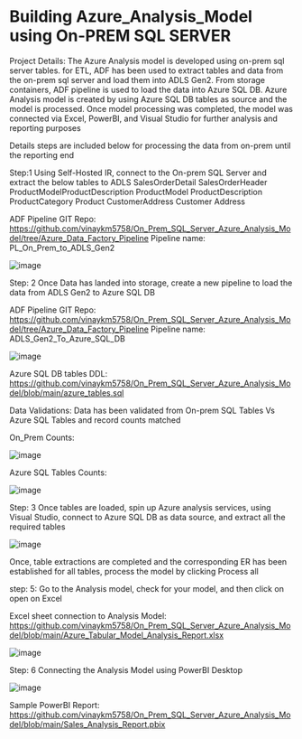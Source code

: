 # Building Azure_Analysis_Model using On-PREM SQL SERVER 

Project Details: The Azure Analysis model is developed using on-prem sql server tables. for ETL, ADF has been used to extract tables and data from the on-prem sql server and load them into ADLS Gen2. From storage containers, ADF pipeline is used to load the data into Azure SQL DB. Azure Analysis model is created by using Azure SQL DB tables as source and the model is processed. Once model processing was completed, the model was connected via Excel, PowerBI, and Visual Studio for further analysis and reporting purposes

Details steps are included below for processing the data from on-prem until the reporting end

Step:1 Using Self-Hosted IR, connect to the On-prem SQL Server and extract the below tables to ADLS
        SalesOrderDetail
        SalesOrderHeader
        ProductModelProductDescription
        ProductModel
        ProductDescription
        ProductCategory
        Product
        CustomerAddress
        Customer
        Address

ADF Pipeline GIT Repo: https://github.com/vinaykm5758/On_Prem_SQL_Server_Azure_Analysis_Model/tree/Azure_Data_Factory_Pipeline
Pipeline name: PL_On_Prem_to_ADLS_Gen2


![image](https://github.com/vinaykm5758/On_Prem_SQL_Server_Azure_Analysis_Model/assets/45409524/c4703ca0-e51e-4774-a959-d157f1cfa23b)

Step: 2 Once Data has landed into storage, create a new pipeline to load the data from ADLS Gen2 to Azure SQL DB

ADF Pipeline GIT Repo: https://github.com/vinaykm5758/On_Prem_SQL_Server_Azure_Analysis_Model/tree/Azure_Data_Factory_Pipeline
Pipeline name: ADLS_Gen2_To_Azure_SQL_DB

![image](https://github.com/vinaykm5758/On_Prem_SQL_Server_Azure_Analysis_Model/assets/45409524/6955e0d5-e3cb-4dda-8864-cd3d5f74d146)

Azure SQL DB tables DDL: https://github.com/vinaykm5758/On_Prem_SQL_Server_Azure_Analysis_Model/blob/main/azure_tables.sql

Data Validations: Data has been validated from On-prem SQL Tables Vs Azure SQL Tables and record counts matched

On_Prem Counts:

![image](https://github.com/vinaykm5758/On_Prem_SQL_Server_Azure_Analysis_Model/assets/45409524/726bbe13-025a-49ae-a564-fdd91387eb78)

Azure SQL Tables Counts:

![image](https://github.com/vinaykm5758/On_Prem_SQL_Server_Azure_Analysis_Model/assets/45409524/e4e23794-c85b-429a-a9e9-fb306d0db338)


Step: 3 Once tables are loaded, spin up Azure analysis services, using Visual Studio, connect to Azure SQL DB as data source, and extract all the required tables

![image](https://github.com/vinaykm5758/On_Prem_SQL_Server_Azure_Analysis_Model/assets/45409524/b4a32c79-1208-431c-8f5c-117134d1273c)


Once, table extractions are completed and the corresponding ER has been established for all tables, process the model by clicking Process all

step: 5: Go to the Analysis model, check for your model, and then click on open on Excel

Excel sheet connection to Analysis Model: https://github.com/vinaykm5758/On_Prem_SQL_Server_Azure_Analysis_Model/blob/main/Azure_Tabular_Model_Analysis_Report.xlsx

![image](https://github.com/vinaykm5758/On_Prem_SQL_Server_Azure_Analysis_Model/assets/45409524/0809d5af-b99d-4a12-9900-e3d4193b200f)


Step: 6  Connecting the Analysis Model using PowerBI Desktop

![image](https://github.com/vinaykm5758/On_Prem_SQL_Server_Azure_Analysis_Model/assets/45409524/dec7a21a-9477-46eb-a7ad-ca39b7d7543f)


Sample PowerBI Report: https://github.com/vinaykm5758/On_Prem_SQL_Server_Azure_Analysis_Model/blob/main/Sales_Analysis_Report.pbix




